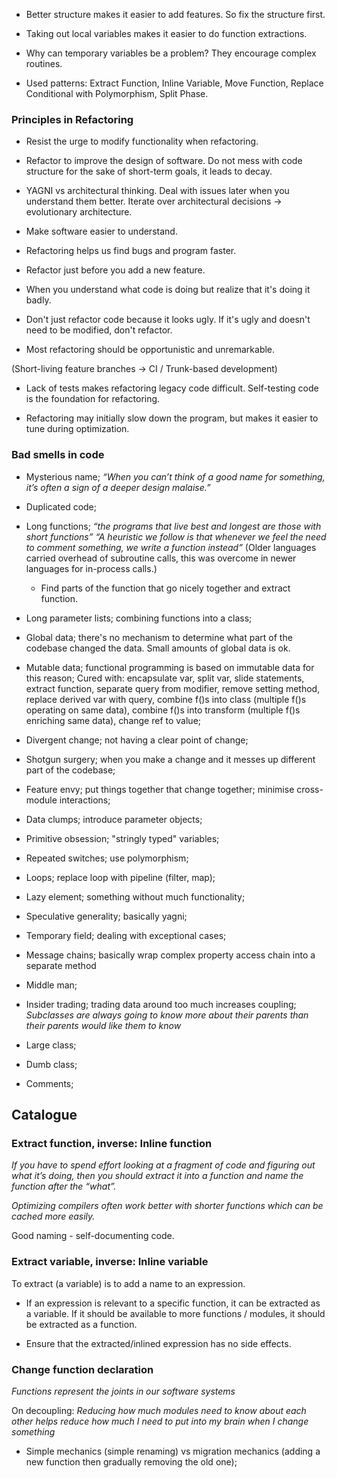 - Better structure makes it easier to add features. So fix the structure first.

- Taking out local variables makes it easier to do function extractions.

- Why can temporary variables be a problem? They encourage complex routines.

- Used patterns: Extract Function, Inline Variable, Move Function, Replace Conditional with Polymorphism, Split Phase.

### Principles in Refactoring

- Resist the urge to modify functionality when refactoring.

- Refactor to improve the design of software. 
  Do not mess with code structure for the sake of short-term goals, it leads to decay.

- YAGNI vs architectural thinking. 
  Deal with issues later when you understand them better. 
  Iterate over architectural decisions -> evolutionary architecture.

- Make software easier to understand.

- Refactoring helps us find bugs and program faster.

- Refactor just before you add a new feature.

- When you understand what code is doing but realize that it's doing it badly.

- Don't just refactor code because it looks ugly. 
  If it's ugly and doesn't need to be modified, don't refactor.

- Most refactoring should be opportunistic and unremarkable.
 
(Short-living feature branches -> CI / Trunk-based development)

- Lack of tests makes refactoring legacy code difficult.
  Self-testing code is the foundation for refactoring.

- Refactoring may initially slow down the program, but makes it easier to tune during optimization.

### Bad smells in code

- Mysterious name; _“When you can’t think of a good name for something, it’s often a sign of a deeper design malaise.”_

- Duplicated code; 

- Long functions; _“the programs that live best and longest are those with short functions”_
  _“A heuristic we follow is that whenever we feel the need to comment something, we write a function instead”_
  (Older languages carried overhead of subroutine calls, this was overcome in newer languages for in-process calls.)
  - Find parts of the function that go nicely together and extract function.

- Long parameter lists; combining functions into a class;

- Global data; there's no mechanism to determine what part of the codebase changed the data.
  Small amounts of global data is ok.

- Mutable data; functional programming is based on immutable data for this reason;
  Cured with: encapsulate var, split var, slide statements, extract function, 
              separate query from modifier, remove setting method, replace derived var with query,
              combine f()s into class (multiple f()s operating on same data), combine f()s into transform (multiple f()s enriching same data), change ref to value;

- Divergent change; not having a clear point of change;

- Shotgun surgery; when you make a change and it messes up different part of the codebase;

- Feature envy; put things together that change together; minimise cross-module interactions;

- Data clumps; introduce parameter objects;

- Primitive obsession; "stringly typed" variables;

- Repeated switches; use polymorphism;

- Loops; replace loop with pipeline (filter, map);

- Lazy element; something without much functionality;

- Speculative generality; basically yagni;

- Temporary field; 
  dealing with exceptional cases;

- Message chains;
  basically wrap complex property access chain into a separate method

- Middle man;

- Insider trading; 
  trading data around too much increases coupling;
  _Subclasses are always going to know more about their parents than their parents would like them to know_

- Large class;

- Dumb class;

- Comments;

## Catalogue

### Extract function, inverse: Inline function

_If you have to spend effort looking at a fragment of code and figuring out what it’s doing, then you should extract it into a function and name the function after the “what”._

_Optimizing compilers often work better with shorter functions which can be cached more easily._

Good naming - self-documenting code.

### Extract variable, inverse: Inline variable

To extract (a variable) is to add a name to an expression.

- If an expression is relevant to a specific function, it can be extracted as a variable. If it should be available to more functions / modules, it should be extracted as a function.

- Ensure that the extracted/inlined expression has no side effects.

### Change function declaration

_Functions represent the joints in our software systems_

On decoupling: _Reducing how much modules need to know about each other helps reduce how much I need to put into my brain when I change something_

- Simple mechanics (simple renaming) vs migration mechanics (adding a new function then gradually removing the old one);






